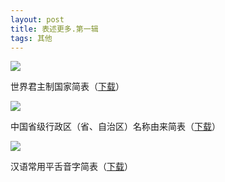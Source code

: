 ```yaml
---
layout: post
title: 表述更多.第一辑
tags: 其他
---
```


![](http://ohfv138uq.bkt.clouddn.com/biaoshu4-1.jpg-700)

世界君主制国家简表（[下载](http://ohfv73q5z.bkt.clouddn.com/junzhuzhi.doc)）

![](http://ohfv138uq.bkt.clouddn.com/biaoshu4-2.jpg-700)

中国省级行政区（省、自治区）名称由来简表（[下载](http://ohfv73q5z.bkt.clouddn.com/xingzhengqu.doc)）

![](http://ohfv138uq.bkt.clouddn.com/biaoshu4-3.jpg-700)

汉语常用平舌音字简表（[下载](http://ohfv73q5z.bkt.clouddn.com/pingsheyin.doc)）

